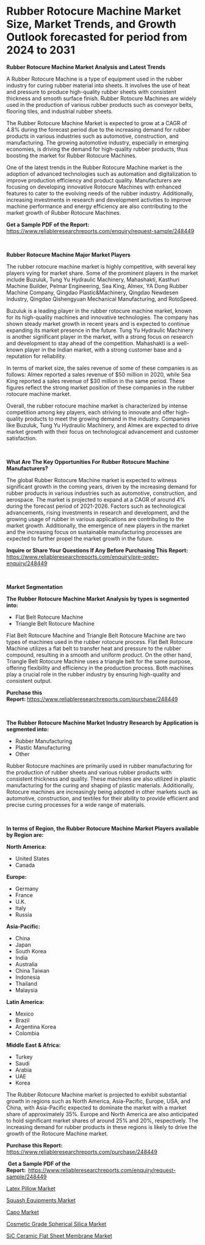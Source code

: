 <p><h1>Rubber Rotocure Machine Market Size, Market Trends, and Growth Outlook forecasted for period from 2024 to 2031</h1></p><p><strong>Rubber Rotocure Machine Market Analysis and Latest Trends</strong></p>
<p><p>A Rubber Rotocure Machine is a type of equipment used in the rubber industry for curing rubber material into sheets. It involves the use of heat and pressure to produce high-quality rubber sheets with consistent thickness and smooth surface finish. Rubber Rotocure Machines are widely used in the production of various rubber products such as conveyor belts, flooring tiles, and industrial rubber sheets.</p><p>The Rubber Rotocure Machine Market is expected to grow at a CAGR of 4.8% during the forecast period due to the increasing demand for rubber products in various industries such as automotive, construction, and manufacturing. The growing automotive industry, especially in emerging economies, is driving the demand for high-quality rubber products, thus boosting the market for Rubber Rotocure Machines.</p><p>One of the latest trends in the Rubber Rotocure Machine market is the adoption of advanced technologies such as automation and digitalization to improve production efficiency and product quality. Manufacturers are focusing on developing innovative Rotocure Machines with enhanced features to cater to the evolving needs of the rubber industry. Additionally, increasing investments in research and development activities to improve machine performance and energy efficiency are also contributing to the market growth of Rubber Rotocure Machines.</p></p>
<p><strong>Get a Sample PDF of the Report:&nbsp;</strong> <a href="https://www.reliableresearchreports.com/enquiry/request-sample/248449">https://www.reliableresearchreports.com/enquiry/request-sample/248449</a></p>
<p>&nbsp;</p>
<p><strong>Rubber Rotocure Machine Major Market Players</strong></p>
<p><p>The rubber rotocure machine market is highly competitive, with several key players vying for market share. Some of the prominent players in the market include Buzuluk, Tung Yu Hydraulic Machinery, Mahashakti, Kasthuri Machine Builder, Pelmar Engineering, Sea King, Almex, YA Dong Rubber Machine Company, Qingdao Plastic&Machinery, Qingdao Newdesen Industry, Qingdao Qishengyuan Mechanical Manufacturing, and RotoSpeed.</p><p>Buzuluk is a leading player in the rubber rotocure machine market, known for its high-quality machines and innovative technologies. The company has shown steady market growth in recent years and is expected to continue expanding its market presence in the future. Tung Yu Hydraulic Machinery is another significant player in the market, with a strong focus on research and development to stay ahead of the competition. Mahashakti is a well-known player in the Indian market, with a strong customer base and a reputation for reliability.</p><p>In terms of market size, the sales revenue of some of these companies is as follows: Almex reported a sales revenue of $50 million in 2020, while Sea King reported a sales revenue of $30 million in the same period. These figures reflect the strong market position of these companies in the rubber rotocure machine market.</p><p>Overall, the rubber rotocure machine market is characterized by intense competition among key players, each striving to innovate and offer high-quality products to meet the growing demand in the industry. Companies like Buzuluk, Tung Yu Hydraulic Machinery, and Almex are expected to drive market growth with their focus on technological advancement and customer satisfaction.</p></p>
<p>&nbsp;</p>
<p><strong>What Are The Key Opportunities For Rubber Rotocure Machine Manufacturers?</strong></p>
<p><p>The global Rubber Rotocure Machine market is expected to witness significant growth in the coming years, driven by the increasing demand for rubber products in various industries such as automotive, construction, and aerospace. The market is projected to expand at a CAGR of around 4% during the forecast period of 2021-2026. Factors such as technological advancements, rising investments in research and development, and the growing usage of rubber in various applications are contributing to the market growth. Additionally, the emergence of new players in the market and the increasing focus on sustainable manufacturing processes are expected to further propel the market growth in the future.</p></p>
<p><strong>Inquire or Share Your Questions If Any Before Purchasing This Report:</strong> <a href="https://www.reliableresearchreports.com/enquiry/pre-order-enquiry/248449">https://www.reliableresearchreports.com/enquiry/pre-order-enquiry/248449</a></p>
<p>&nbsp;</p>
<p><strong>Market Segmentation</strong></p>
<p><strong>The Rubber Rotocure Machine Market Analysis by types is segmented into:</strong></p>
<p><ul><li>Flat Belt Rotocure Machine</li><li>Triangle Belt Rotocure Machine</li></ul></p>
<p><p>Flat Belt Rotocure Machine and Triangle Belt Rotocure Machine are two types of machines used in the rubber rotocure process. Flat Belt Rotocure Machine utilizes a flat belt to transfer heat and pressure to the rubber compound, resulting in a smooth and uniform product. On the other hand, Triangle Belt Rotocure Machine uses a triangle belt for the same purpose, offering flexibility and efficiency in the production process. Both machines play a crucial role in the rubber industry by ensuring high-quality and consistent output.</p></p>
<p><strong>Purchase this Report:&nbsp;</strong><a href="https://www.reliableresearchreports.com/purchase/248449">https://www.reliableresearchreports.com/purchase/248449</a></p>
<p>&nbsp;</p>
<p><strong>The Rubber Rotocure Machine Market Industry Research by Application is segmented into:</strong></p>
<p><ul><li>Rubber Manufacturing</li><li>Plastic Manufacturing</li><li>Other</li></ul></p>
<p><p>Rubber Rotocure machines are primarily used in rubber manufacturing for the production of rubber sheets and various rubber products with consistent thickness and quality. These machines are also utilized in plastic manufacturing for the curing and shaping of plastic materials. Additionally, Rotocure machines are increasingly being adopted in other markets such as automotive, construction, and textiles for their ability to provide efficient and precise curing processes for a wide range of materials.</p></p>
<p>&nbsp;</p>
<p><strong>In terms of Region, the Rubber Rotocure Machine Market Players available by Region are:</strong></p>
<p>
    <p> <strong> North America: </strong>
        <ul>
            <li>United States</li>
            <li>Canada</li>
        </ul>
        </p> 
    <p> <strong> Europe: </strong>
        <ul>
            <li>Germany</li>
            <li>France</li>
            <li>U.K.</li>
            <li>Italy</li>
            <li>Russia</li>
        </ul>
        </p> 
    <p> <strong> Asia-Pacific: </strong>
        <ul>
            <li>China</li>
            <li>Japan</li>
            <li>South Korea</li>
            <li>India</li>
            <li>Australia</li>
            <li>China Taiwan</li>
            <li>Indonesia</li>
            <li>Thailand</li>
            <li>Malaysia</li>
        </ul>
        </p> 
    <p> <strong> Latin America: </strong>
        <ul>
            <li>Mexico</li>
            <li>Brazil</li>
            <li>Argentina Korea</li>
            <li>Colombia</li>
        </ul>
        </p> 
    <p> <strong> Middle East & Africa: </strong>
        <ul>
            <li>Turkey</li>
            <li>Saudi</li>
            <li>Arabia</li>
            <li>UAE</li>
            <li>Korea</li>
        </ul>
    </p>
    </p>
<p><p>The Rubber Rotocure Machine market is projected to exhibit substantial growth in regions such as North America, Asia-Pacific, Europe, USA, and China, with Asia-Pacific expected to dominate the market with a market share of approximately 35%. Europe and North America are also anticipated to hold significant market shares of around 25% and 20%, respectively. The increasing demand for rubber products in these regions is likely to drive the growth of the Rotocure Machine market.</p></p>
<p><strong>Purchase this Report: </strong><a href="https://www.reliableresearchreports.com/purchase/248449">https://www.reliableresearchreports.com/purchase/248449</a></p>
<p>&nbsp;<strong>Get a Sample PDF of the Report:&nbsp;&nbsp;</strong><a href="https://www.reliableresearchreports.com/enquiry/request-sample/248449">https://www.reliableresearchreports.com/enquiry/request-sample/248449</a></p>
<p><strong></strong></p>
<p><p><a href="https://iodized-pantydraco-05c.notion.site/Latex-Pillow-Market-Research-Report-Forecasted-for-Period-from-2024-2031-by-Market-Type-Market-A-d97d26e1751e41e7a1183f79ad941833">Latex Pillow Market</a></p><p><a href="https://three-jumbo-f6d.notion.site/Squash-Equipments-Market-Size-Share-Trends-Analysis-Report-By-Application-Regional-Outlook-Comp-e2032f91dd3d4e8aac854c17ba685a54">Squash Equipments Market</a></p><p><a href="https://noble-drawer-34c.notion.site/Capo-Market-Challenges-Opportunities-and-Growth-Drivers-and-Major-Market-Players-forecasted-for-p-405068c330f34689b44c3f85a42e04b5">Capo Market</a></p><p><a href="https://view.publitas.com/reportprime-1/global-cosmetic-grade-spherical-silica-market-by-types-applications-and-major-players-with-regional-growth-rate-analysis-and-development-situation-from-2024-to-2031/">Cosmetic Grade Spherical Silica Market</a></p><p><a href="https://view.publitas.com/reportprime-1/sic-ceramic-flat-sheet-membrane-market-size-evaluating-its-market-trends-growth-and-projections-2024-2031/">SiC Ceramic Flat Sheet Membrane Market</a></p></p>